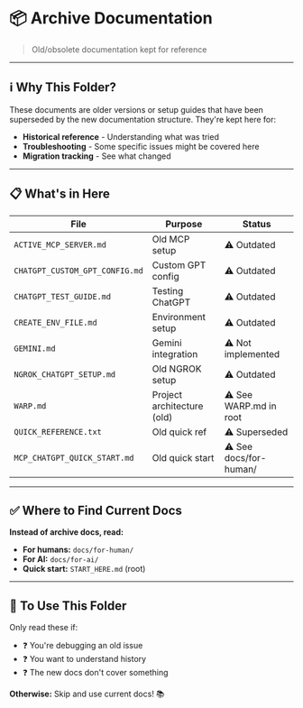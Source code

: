 # 📦 Archive Documentation

> Old/obsolete documentation kept for reference

---

## ℹ️ Why This Folder?

These documents are older versions or setup guides that have been superseded by the new documentation structure. They're kept here for:

- **Historical reference** - Understanding what was tried
- **Troubleshooting** - Some specific issues might be covered here
- **Migration tracking** - See what changed

---

## 📋 What's in Here

| File | Purpose | Status |
|------|---------|--------|
| `ACTIVE_MCP_SERVER.md` | Old MCP setup | ⚠️ Outdated |
| `CHATGPT_CUSTOM_GPT_CONFIG.md` | Custom GPT config | ⚠️ Outdated |
| `CHATGPT_TEST_GUIDE.md` | Testing ChatGPT | ⚠️ Outdated |
| `CREATE_ENV_FILE.md` | Environment setup | ⚠️ Outdated |
| `GEMINI.md` | Gemini integration | ⚠️ Not implemented |
| `NGROK_CHATGPT_SETUP.md` | Old NGROK setup | ⚠️ Outdated |
| `WARP.md` | Project architecture (old) | ⚠️ See WARP.md in root |
| `QUICK_REFERENCE.txt` | Old quick ref | ⚠️ Superseded |
| `MCP_CHATGPT_QUICK_START.md` | Old quick start | ⚠️ See docs/for-human/ |

---

## ✅ Where to Find Current Docs

**Instead of archive docs, read:**

- **For humans:** `docs/for-human/`
- **For AI:** `docs/for-ai/`
- **Quick start:** `START_HERE.md` (root)

---

## 🚀 To Use This Folder

Only read these if:
- ❓ You're debugging an old issue
- ❓ You want to understand history
- ❓ The new docs don't cover something

**Otherwise:** Skip and use current docs! 📚
